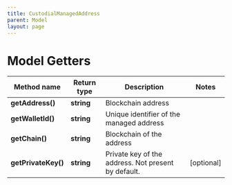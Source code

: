 ```yaml
---
title: CustodialManagedAddress
parent: Model
layout: page
---
```


# Model Getters

Method name | Return type | Description | Notes
------------ | ------------- | ------------- | -------------
**getAddress()** | **string** | Blockchain address |
**getWalletId()** | **string** | Unique identifier of the managed address |
**getChain()** | **string** | Blockchain of the address |
**getPrivateKey()** | **string** | Private key of the address. Not present by default. | [optional]

